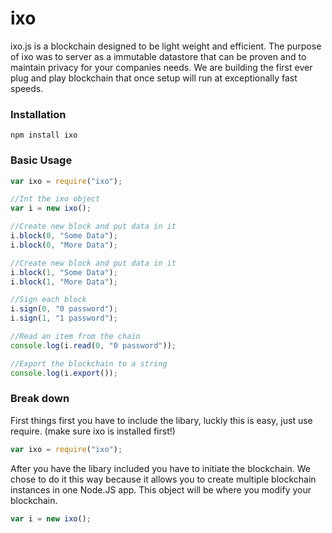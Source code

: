 # ixo
ixo.js is a blockchain designed to be light weight and efficient. The purpose of ixo was to server as a immutable datastore that can be proven and to maintain privacy for your companies needs. We are building the first ever plug and play blockchain that once setup will run at exceptionally fast speeds.

### Installation
```
npm install ixo
```

### Basic Usage
``` javascript
var ixo = require("ixo");

//Int the ixo object
var i = new ixo();

//Create new block and put data in it
i.block(0, "Some Data");
i.block(0, "More Data");

//Create new block and put data in it
i.block(1, "Some Data");
i.block(1, "More Data");

//Sign each block
i.sign(0, "0 password");
i.sign(1, "1 password");

//Read an item from the chain
console.log(i.read(0, "0 password"));

//Export the blockchain to a string
console.log(i.export());
```

### Break down

First things first you have to include the libary, luckly this is easy, just use require. (make sure ixo is installed first!)
``` javascript
var ixo = require("ixo");
```

After you have the libary included you have to initiate the blockchain. We chose to do it this way because it allows you to create multiple blockchain instances in one Node.JS app. This object will be where you modify your blockchain.
``` javascript
var i = new ixo();
```